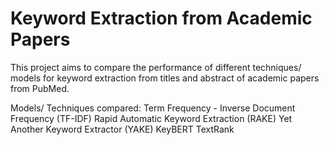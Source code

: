 # Keyword Extraction from Academic Papers

This project aims to compare the performance of different techniques/ models for keyword extraction from titles and abstract of academic papers from PubMed.  

Models/ Techniques compared:
Term Frequency - Inverse Document Frequency (TF-IDF)
Rapid Automatic Keyword Extraction (RAKE)
Yet Another Keyword Extractor (YAKE)
KeyBERT
TextRank
